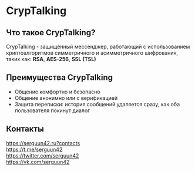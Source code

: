 CrypTalking
======

Что такое CrypTalking?
--------

CrypTalking - защищённый мессенджер, работающий с использованием криптоалгоритмов симметричного и асимметричного шифрования, таких как: **RSA**, **AES-256**, **SSL (TSL)**

Преимущества CrypTalking
-------------------------

 - Общение комфортно и безопасно
 - Общение анонимно или с верификацией
 - Защита переписки: история сообщений удаляется сразу, как оба пользователя покинут диалог

## Контакты

https://serguun42.ru?contacts <br />
https://t.me/serguun42 <br />
https://twitter.com/serguun42 <br />
https://vk.com/serguun42 <br />